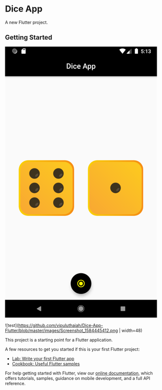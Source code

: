 # Dice App

A new Flutter project.

## Getting Started
![img1](https://github.com/vipuluthaiah/Dice-App-Flutter/blob/master/images/Screenshot_1584445414.png )

![test](https://github.com/vipuluthaiah/Dice-App-Flutter/blob/master/images/Screenshot_1584445412.png | width=48)

This project is a starting point for a Flutter application.

A few resources to get you started if this is your first Flutter project:

- [Lab: Write your first Flutter app](https://flutter.dev/docs/get-started/codelab)
- [Cookbook: Useful Flutter samples](https://flutter.dev/docs/cookbook)

For help getting started with Flutter, view our
[online documentation](https://flutter.dev/docs), which offers tutorials,
samples, guidance on mobile development, and a full API reference.
